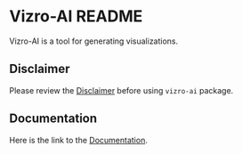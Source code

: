 # Vizro-AI README

Vizro-AI is a tool for generating visualizations.

## Disclaimer

Please review the [Disclaimer](docs/pages/explanation/disclaimer.md) before using `vizro-ai` package.

## Documentation

Here is the link to the [Documentation](docs/pages).
